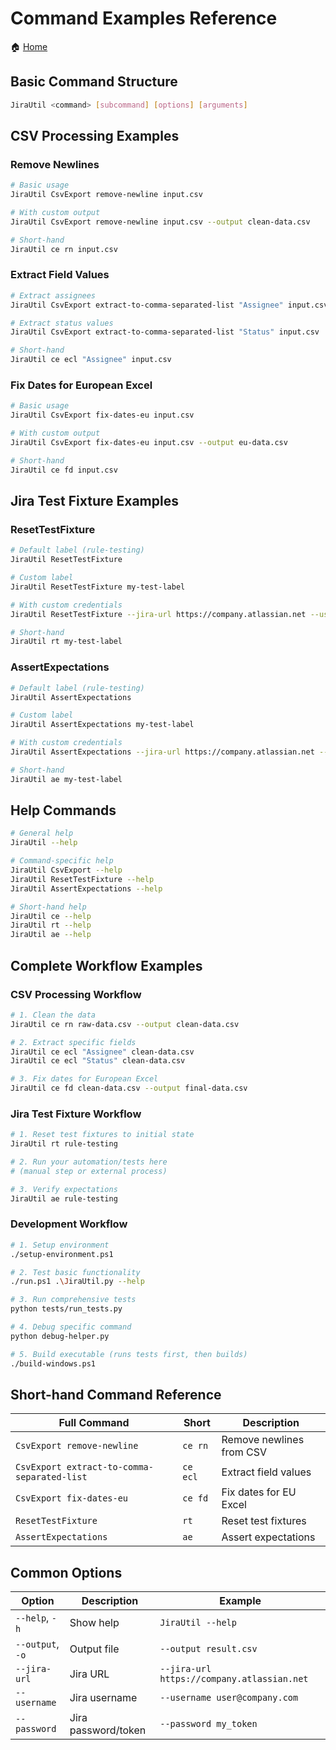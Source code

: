 # Command Examples Reference

🏠 [Home](../../README.md)

## Basic Command Structure

```bash
JiraUtil <command> [subcommand] [options] [arguments]
```

## CSV Processing Examples

### Remove Newlines

```bash
# Basic usage
JiraUtil CsvExport remove-newline input.csv

# With custom output
JiraUtil CsvExport remove-newline input.csv --output clean-data.csv

# Short-hand
JiraUtil ce rn input.csv
```

### Extract Field Values

```bash
# Extract assignees
JiraUtil CsvExport extract-to-comma-separated-list "Assignee" input.csv

# Extract status values
JiraUtil CsvExport extract-to-comma-separated-list "Status" input.csv

# Short-hand
JiraUtil ce ecl "Assignee" input.csv
```

### Fix Dates for European Excel

```bash
# Basic usage
JiraUtil CsvExport fix-dates-eu input.csv

# With custom output
JiraUtil CsvExport fix-dates-eu input.csv --output eu-data.csv

# Short-hand
JiraUtil ce fd input.csv
```

## Jira Test Fixture Examples

### ResetTestFixture

```bash
# Default label (rule-testing)
JiraUtil ResetTestFixture

# Custom label
JiraUtil ResetTestFixture my-test-label

# With custom credentials
JiraUtil ResetTestFixture --jira-url https://company.atlassian.net --username user@company.com --password token

# Short-hand
JiraUtil rt my-test-label
```

### AssertExpectations

```bash
# Default label (rule-testing)
JiraUtil AssertExpectations

# Custom label
JiraUtil AssertExpectations my-test-label

# With custom credentials
JiraUtil AssertExpectations --jira-url https://company.atlassian.net --username user@company.com --password token

# Short-hand
JiraUtil ae my-test-label
```

## Help Commands

```bash
# General help
JiraUtil --help

# Command-specific help
JiraUtil CsvExport --help
JiraUtil ResetTestFixture --help
JiraUtil AssertExpectations --help

# Short-hand help
JiraUtil ce --help
JiraUtil rt --help
JiraUtil ae --help
```

## Complete Workflow Examples

### CSV Processing Workflow

```bash
# 1. Clean the data
JiraUtil ce rn raw-data.csv --output clean-data.csv

# 2. Extract specific fields
JiraUtil ce ecl "Assignee" clean-data.csv
JiraUtil ce ecl "Status" clean-data.csv

# 3. Fix dates for European Excel
JiraUtil ce fd clean-data.csv --output final-data.csv
```

### Jira Test Fixture Workflow

```bash
# 1. Reset test fixtures to initial state
JiraUtil rt rule-testing

# 2. Run your automation/tests here
# (manual step or external process)

# 3. Verify expectations
JiraUtil ae rule-testing
```

### Development Workflow

```bash
# 1. Setup environment
./setup-environment.ps1

# 2. Test basic functionality
./run.ps1 .\JiraUtil.py --help

# 3. Run comprehensive tests
python tests/run_tests.py

# 4. Debug specific command
python debug-helper.py

# 5. Build executable (runs tests first, then builds)
./build-windows.ps1
```

## Short-hand Command Reference

| Full Command | Short | Description |
|--------------|-------|-------------|
| `CsvExport remove-newline` | `ce rn` | Remove newlines from CSV |
| `CsvExport extract-to-comma-separated-list` | `ce ecl` | Extract field values |
| `CsvExport fix-dates-eu` | `ce fd` | Fix dates for EU Excel |
| `ResetTestFixture` | `rt` | Reset test fixtures |
| `AssertExpectations` | `ae` | Assert expectations |

## Common Options

| Option | Description | Example |
|--------|-------------|---------|
| `--help`, `-h` | Show help | `JiraUtil --help` |
| `--output`, `-o` | Output file | `--output result.csv` |
| `--jira-url` | Jira URL | `--jira-url https://company.atlassian.net` |
| `--username` | Jira username | `--username user@company.com` |
| `--password` | Jira password/token | `--password my_token` |
